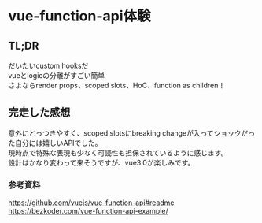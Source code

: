# vue-function-api体験

## TL;DR
だいたいcustom hooksだ  
vueとlogicの分離がすごい簡単  
さよならrender props、scoped slots、HoC、function as children！ 

## 完走した感想
意外にとっつきやすく、scoped slotsにbreaking changeが入ってショックだった自分には嬉しいAPIでした。  
現時点で特殊な表現も少なく可読性も担保されているように感じます。  
設計はかなり変わって来そうですが、vue3.0が楽しみです。

### 参考資料
https://github.com/vuejs/vue-function-api#readme  
https://bezkoder.com/vue-function-api-example/